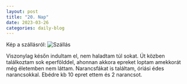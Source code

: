 ```yaml
---
layout: post
title: "20. Nap"
date: 2023-03-26
categories: daily-blog
---
```


Kép a szállásról: ![Szállás](/2day20szallas.jpg)

Viszonylag későn indultam el, nem haladtam túl sokat. Út közben találkoztam sok eperfölddel, ahonnan akkora epreket loptam amekkorát még életemben nem láttam. Narancsfákat is találtam, óriási édes narancsokkal. Ebédre kb 10 epret ettem és 2 narancsot.
